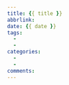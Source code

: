 ```yaml
---
title: {{ title }}
abbrlink:
date: {{ date }}
tags:
  - 
  - 
categories:
  - 
  - 
comments: 
---
```

<!-- more -->

<!--?imageView2/0/q/75|watermark/2/text/bXJzb29uZy5jb20=/font/5qW35L2T/fontsize/600/fill/IzAwMDAwMA==/dissolve/100/gravity/SouthEast/dx/10/dy/10-->